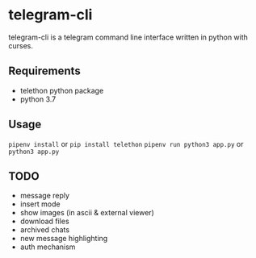 # telegram-cli
telegram-cli is a telegram command line interface written in python with curses.

## Requirements
- telethon python package
- python 3.7

## Usage 

`pipenv install` or `pip install telethon`
`pipenv run python3 app.py` or `python3 app.py`

## TODO
- message reply
- insert mode
- show images (in ascii & external viewer)
- download files
- archived chats
- new message highlighting
- auth mechanism